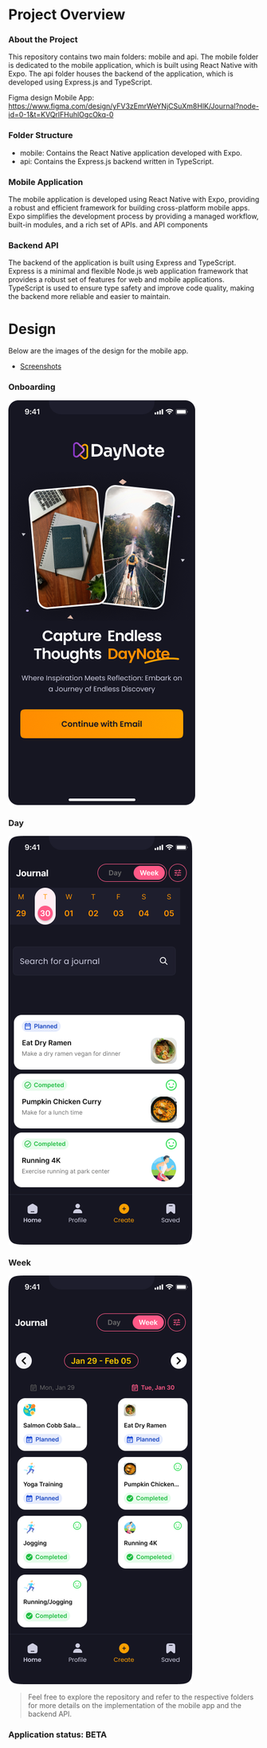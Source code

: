 Project Overview
============================
### About the Project
This repository contains two main folders: mobile and api. The mobile folder is dedicated to the mobile application, which is built using React Native with Expo. The api folder houses the backend of the application, which is developed using Express.js and TypeScript.

Figma design Mobile App: https://www.figma.com/design/yFV3zEmrWeYNjCSuXm8HlK/Journal?node-id=0-1&t=KVQrlFHuhlOgcOkq-0


### Folder Structure
* mobile: Contains the React Native application developed with Expo.
* api: Contains the Express.js backend written in TypeScript.

### Mobile Application
The mobile application is developed using React Native with Expo, providing a robust and efficient framework for building cross-platform mobile apps. Expo simplifies the development process by providing a managed workflow, built-in modules, and a rich set of APIs.
and API components
### Backend API
The backend of the application is built using Express and TypeScript. Express is a minimal and flexible Node.js web application framework that provides a robust set of features for web and mobile applications. TypeScript is used to ensure type safety and improve code quality, making the backend more reliable and easier to maintain.

# Design
Below are the images of the design for the mobile app.
* [Screenshots](#camera-screenshots)

### Onboarding
![micro](https://github.com/ngaridennis33/Journal-Entry-Management/blob/main/images/Onboarding.png)

### Day
![micro](https://github.com/ngaridennis33/Journal-Entry-Management/blob/main/images/Day.png)

### Week
![micro](https://github.com/ngaridennis33/Journal-Entry-Management/blob/main/images/Week.png)

> Feel free to explore the repository and refer to the respective folders for more details on the implementation of the mobile app and the backend API.

### Application status: BETA